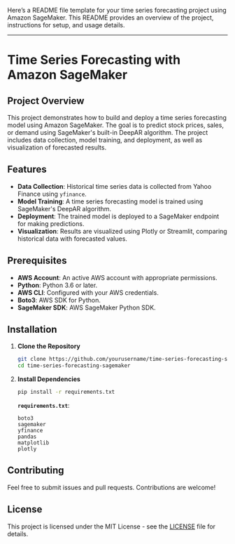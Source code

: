 Here’s a README file template for your time series forecasting project using Amazon SageMaker. This README provides an overview of the project, instructions for setup, and usage details.

---

# Time Series Forecasting with Amazon SageMaker

## Project Overview

This project demonstrates how to build and deploy a time series forecasting model using Amazon SageMaker. The goal is to predict stock prices, sales, or demand using SageMaker's built-in DeepAR algorithm. The project includes data collection, model training, and deployment, as well as visualization of forecasted results.

## Features

- **Data Collection**: Historical time series data is collected from Yahoo Finance using `yfinance`.
- **Model Training**: A time series forecasting model is trained using SageMaker's DeepAR algorithm.
- **Deployment**: The trained model is deployed to a SageMaker endpoint for making predictions.
- **Visualization**: Results are visualized using Plotly or Streamlit, comparing historical data with forecasted values.

## Prerequisites

- **AWS Account**: An active AWS account with appropriate permissions.
- **Python**: Python 3.6 or later.
- **AWS CLI**: Configured with your AWS credentials.
- **Boto3**: AWS SDK for Python.
- **SageMaker SDK**: AWS SageMaker Python SDK.

## Installation

1. **Clone the Repository**

   ```bash
   git clone https://github.com/yourusername/time-series-forecasting-sagemaker.git
   cd time-series-forecasting-sagemaker
   ```

2. **Install Dependencies**

   ```bash
   pip install -r requirements.txt
   ```

   **`requirements.txt`**:

   ```plaintext
   boto3
   sagemaker
   yfinance
   pandas
   matplotlib
   plotly
   ```

## Contributing

Feel free to submit issues and pull requests. Contributions are welcome!

## License

This project is licensed under the MIT License - see the [LICENSE](LICENSE) file for details.

